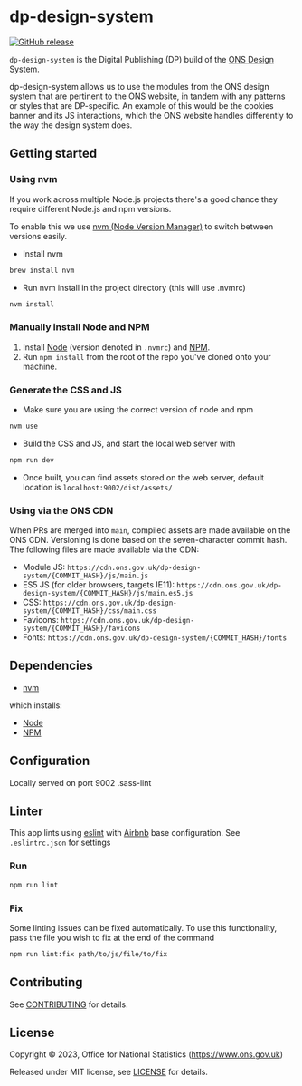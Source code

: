 # dp-design-system

[![GitHub release](https://img.shields.io/github/release/ONSdigital/dp-design-system.svg)](https://github.com/ONSdigital/dp-design-system/releases)

`dp-design-system` is the Digital Publishing (DP) build of the [ONS Design System](https://service-manual.ons.gov.uk/design-system).

dp-design-system allows us to use the modules from the ONS design system that are pertinent to the ONS website, in tandem with any patterns or styles that are DP-specific. An example of this would be the cookies banner and its JS interactions, which the ONS website handles differently to the way the design system does.

## Getting started

### Using nvm

If you work across multiple Node.js projects there's a good chance they require different Node.js and npm versions.

To enable this we use [nvm (Node Version Manager)](https://github.com/creationix/nvm) to switch between versions easily.

- Install nvm

```bash
brew install nvm
```

- Run nvm install in the project directory (this will use .nvmrc)

```bash
nvm install
```

### Manually install Node and NPM

1. Install [Node][node] (version denoted in `.nvmrc`) and [NPM][npm].
2. Run `npm install` from the root of the repo you've cloned onto your machine.

### Generate the CSS and JS

- Make sure you are using the correct version of node and npm

```bash
nvm use
```

- Build the CSS and JS, and start the local web server with

```bash
npm run dev
```

- Once built, you can find assets stored on the web server, default location is `localhost:9002/dist/assets/`

### Using via the ONS CDN

When PRs are merged into `main`, compiled assets are made available on the ONS CDN. Versioning is done based on the seven-character commit hash. The following files are made available via the CDN:

- Module JS: `https://cdn.ons.gov.uk/dp-design-system/{COMMIT_HASH}/js/main.js`
- ES5 JS (for older browsers, targets IE11): `https://cdn.ons.gov.uk/dp-design-system/{COMMIT_HASH}/js/main.es5.js`
- CSS: `https://cdn.ons.gov.uk/dp-design-system/{COMMIT_HASH}/css/main.css`
- Favicons: `https://cdn.ons.gov.uk/dp-design-system/{COMMIT_HASH}/favicons`
- Fonts: `https://cdn.ons.gov.uk/dp-design-system/{COMMIT_HASH}/fonts`

## Dependencies

- [nvm](https://github.com/creationix/nvm)

which installs:

- [Node][node]
- [NPM][npm]

## Configuration

Locally served on port 9002
.sass-lint

## Linter

This app lints using [eslint](https://eslint.org/) with [Airbnb](https://airbnb.io/javascript) base configuration. See `.eslintrc.json` for settings

### Run

```bash
npm run lint
```

### Fix

Some linting issues can be fixed automatically. To use this functionality, pass the file you wish to fix at the end of the command

```bash
npm run lint:fix path/to/js/file/to/fix
```

## Contributing

See [CONTRIBUTING](CONTRIBUTING.md) for details.

## License

Copyright © 2023, Office for National Statistics (<https://www.ons.gov.uk>)

Released under MIT license, see [LICENSE](LICENSE.md) for details.

[node]: https://nodejs.org/en/
[npm]: https://www.npmjs.com/
